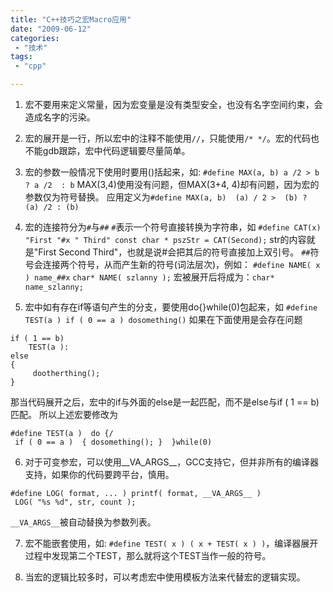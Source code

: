 ```yaml
---
title: "C++技巧之宏Macro应用"
date: "2009-06-12"
categories:
 - "技术"
tags:
 - "cpp"

---
```


1. 宏不要用来定义常量，因为宏变量是没有类型安全，也没有名字空间约束，会造成名字的污染。

2. 宏的展开是一行，所以宏中的注释不能使用`//`，只能使用`/* */`。宏的代码也不能gdb跟踪，宏中代码逻辑要尽量简单。

3. 宏的参数一般情况下使用时要用()括起来，如:
`#define MAX(a, b) a /2 > b ? a /2  : b`
MAX(3,4)使用没有问题，但MAX(3+4, 4)却有问题，因为宏的参数仅为符号替换。
应用定义为`#define MAX(a, b)  (a) / 2 >  (b) ?  (a) /2 : (b)`
4. 宏的连接符分为`#`与`##`
`#`表示一个符号直接转换为字符串，如
`#define CAT(x) "First "#x " Third"
const char * pszStr = CAT(Second);` str的内容就是"First Second Third"，也就是说#会把其后的符号直接加上双引号。
`##`符号会连接两个符号，从而产生新的符号(词法层次)，例如：
`#define NAME( x ) name_##x`
`char* NAME( szlanny );` 宏被展开后将成为：`char* name_szlanny;`

5. 宏中如有存在if等语句产生的分支，要使用do{}while(0)包起来，如
`#define TEST(a ) if ( 0 == a ) dosomething()`
如果在下面使用是会存在问题
```
if ( 1 == b)
    TEST(a ):
else
{
     dootherthing();
}
```
那当代码展开之后，宏中的if与外面的else是一起匹配，而不是else与if ( 1 == b)匹配。
所以上述宏要修改为
```
#define TEST(a )  do {/
 if ( 0 == a )  { dosomething(); }  }while(0)
```

6. 对于可变参宏，可以使用__VA_ARGS__，GCC支持它，但并非所有的编译器支持，如果你的代码要跨平台，慎用。
```
#define LOG( format, ... ) printf( format, __VA_ARGS__ )
 LOG( "%s %d", str, count );
```
`__VA_ARGS__`被自动替换为参数列表。

7. 宏不能嵌套使用，如:
`#define TEST( x ) ( x + TEST( x ) )`，编译器展开过程中发现第二个TEST，那么就将这个TEST当作一般的符号。

8. 当宏的逻辑比较多时，可以考虑宏中使用模板方法来代替宏的逻辑实现。

